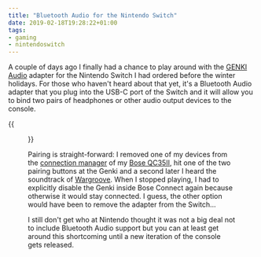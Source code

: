 ```yaml
---
title: "Bluetooth Audio for the Nintendo Switch"
date: 2019-02-18T19:28:22+01:00
tags:
- gaming
- nintendoswitch
---
```


A couple of days ago I finally had a chance to play around with the
[GENKI Audio][ga] adapter for the Nintendo Switch I had ordered before
the winter holidays. For those who haven't heard about that yet, it's
a Bluetooth Audio adapter that you plug into the USB-C port of the
Switch and it will allow you to bind two pairs of headphones or other
audio output devices to the console.

{{<figure src="/media/2019/genkiaudio.jpg" caption="This small little dongle adds Bluetooth Audio to your Nintendo Switch">}}

Pairing is straight-forward: I removed one of my devices from the
[connection manager][conn] of my [Bose QC35II][qc], hit one of the
two pairing buttons at the Genki and a second later I heard the
soundtrack of [Wargroove][wg]. When I stopped playing, I had to
explicitly disable the Genki inside Bose Connect again because
otherwise it would stay connected. I guess, the other option would
have been to remove the adapter from the Switch...

I still don't get who at Nintendo thought it was not a big deal not to
include Bluetooth Audio support but you can at least get around this
shortcoming until a new iteration of the console gets released.

[ga]: https://www.kickstarter.com/projects/humanthings/genki-bluetooth-audio-for-the-nintendo-switch
[qc]: https://www.bose.com/en_us/products/headphones/over_ear_headphones/quietcomfort-35-wireless-ii.html
[conn]: https://itunes.apple.com/us/app/bose-connect/id1046510029
[wg]: https://wargroove.com/
